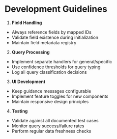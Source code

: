 # Development Guidelines

1. **Field Handling**
- Always reference fields by mapped IDs
- Validate field existence during initialization
- Maintain field metadata registry

2. **Query Processing**
- Implement separate handlers for general/specific
- Use confidence thresholds for query typing
- Log all query classification decisions

3. **UI Development**
- Keep guidance messages configurable
- Implement feature toggles for new components
- Maintain responsive design principles

4. **Testing**
- Validate against all documented test cases
- Monitor query success/failure rates
- Perform regular data freshness checks
